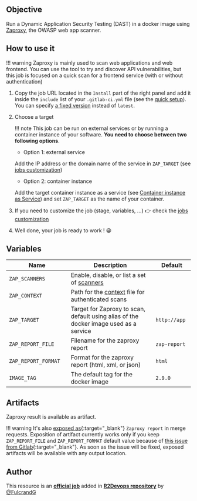 ## Objective

Run a Dynamic Application Security Testing (DAST) in a docker image
using [Zaproxy](https://www.zaproxy.org/), the OWASP web app scanner.

## How to use it

!!! warning
    Zaproxy is mainly used to scan web applications and web frontend. You can use the tool to try and discover
    API vulnerabilities, but this job is focused on a quick scan for a frontend service (with or without authentication)

1. Copy the job URL located in the `Install` part of the right panel and add it inside the `include` list of your `.gitlab-ci.yml` file (see the [quick setup](/use-the-hub/#quick-setup)). You can specify [a fixed version](#changelog) instead of `latest`.
1. Choose a target

    !!! note
        This job can be run on external services or by running a container
        instance of your software. **You need to choose between two following
        options**.

    - Option 1: external service

    Add the IP address or the domain name of the service in `ZAP_TARGET`
    (see [jobs customization](http://localhost:8000/use-the-hub/#jobs-customization))

    - Option 2: container instance

    Add the target container instance as a service (see
    [Container instance as Service](/use-the-hub/#container-instance-as-service))
    and set `ZAP_TARGET` as the name of your container.

1. If you need to customize the job (stage, variables, ...) 👉 check the [jobs
   customization](/use-the-hub/#jobs-customization)
1. Well done, your job is ready to work ! 😀

## Variables

| Name | Description | Default |
| ---- | ----------- | ------- |
| `ZAP_SCANNERS` <img width=100/> | Enable, disable, or list a set of [scanners](https://github.com/Grunny/zap-cli#getting-started-running-a-scan) <img width=175/> | ` ` <img width=100/> |
| `ZAP_CONTEXT` | Path for the [context](https://www.zaproxy.org/docs/desktop/ui/dialogs/session/contexts/) file for authenticated scans | ` ` |
| `ZAP_TARGET` | Target for Zaproxy to scan, default using alias of the docker image used as a service | `http://app` |
| `ZAP_REPORT_FILE` | Filename for the zaproxy report | `zap-report` |
| `ZAP_REPORT_FORMAT` | Format for the zaproxy report (html, xml, or json) | `html` |
| `IMAGE_TAG` | The default tag for the docker image | `2.9.0`  |

## Artifacts

Zaproxy result is available as artifact.

!!! warning
    It's also [exposed as](https://docs.gitlab.com/ee/ci/yaml/#artifactsexpose_as){:target="_blank"}
    `Zaproxy report` in merge requests.
    Exposition of artifact currently works only if you keep `ZAP_REPORT_FILE`
    and `ZAP_REPORT_FORMAT` default value because of [this issue from
    Gitlab](https://gitlab.com/gitlab-org/gitlab/-/issues/37129){:target="_blank"}.
    As soon as the issue will be fixed, exposed artifacts will be available
    with any output location.



## Author
This resource is an **[official job](https://docs.r2devops.io/faq-labels/)** added in [**R2Devops repository**](https://gitlab.com/r2devops/hub) by [@FulcrandG](https://gitlab.com/FulcrandG)
